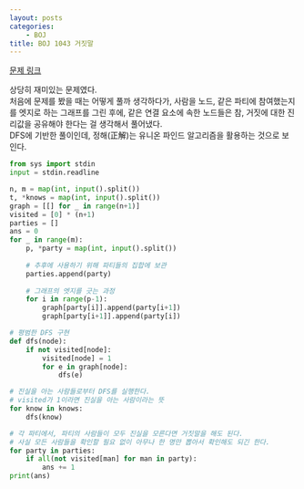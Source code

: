 ```yaml
---
layout: posts
categories:
    - BOJ
title: BOJ 1043 거짓말
---
```


[문제 링크](https://www.acmicpc.net/problem/1043)

상당히 재미있는 문제였다.  
처음에 문제를 봤을 때는 어떻게 풀까 생각하다가, 사람을 노드, 같은 파티에 참여했는지를 엣지로 하는 그래프를 그린 후에, 
같은 연결 요소에 속한 노드들은 참, 거짓에 대한 진리값을 공유해야 한다는 걸 생각해서 풀어냈다.  
DFS에 기반한 풀이인데, 정해(正解)는 유니온 파인드 알고리즘을 활용하는 것으로 보인다.  

```python
from sys import stdin
input = stdin.readline

n, m = map(int, input().split())
t, *knows = map(int, input().split())
graph = [[] for _ in range(n+1)]
visited = [0] * (n+1)
parties = []
ans = 0
for _ in range(m):
    p, *party = map(int, input().split())
    
    # 추후에 사용하기 위해 파티들의 집합에 보관
    parties.append(party)
    
    # 그래프의 엣지를 긋는 과정
    for i in range(p-1):
        graph[party[i]].append(party[i+1])
        graph[party[i+1]].append(party[i])

# 평범한 DFS 구현
def dfs(node):
    if not visited[node]:
        visited[node] = 1
        for e in graph[node]:
            dfs(e)

# 진실을 아는 사람들로부터 DFS를 실행한다.
# visited가 1이라면 진실을 아는 사람이라는 뜻
for know in knows:
    dfs(know)

# 각 파티에서, 파티의 사람들이 모두 진실을 모른다면 거짓말을 해도 된다.
# 사실 모든 사람들을 확인할 필요 없이 아무나 한 명만 뽑아서 확인해도 되긴 한다.
for party in parties:
    if all(not visited[man] for man in party):
        ans += 1
print(ans)
```
